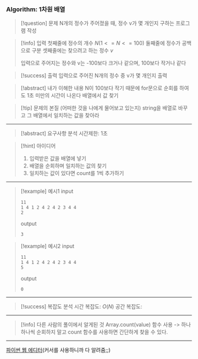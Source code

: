 ### Algorithm: 1차원 배열

> [!question] 문제
> N개의 정수가 주어졌을 때, 정수 v가 몇 개인지 구하는 프로그램 작성

> [!info] 입력
> 첫째줄에 정수의 개수 $N(1<=N<=100)$
> 둘째줄에 정수가 공백으로 구분
> 셋째줄에는 찾으려고 하는 정수 $v$
>
> 입력으로 주어지는 정수와 v는 -100보다 크거나 같으며, 100보다 작거나 같다

> [!success] 출력
> 입력으로 주어진 N개의 정수 중 v가 몇 개인지 출력

> [!abstract] 내가 이해한 내용
> N이 100보다 작기 때문에 for문으로 순회를 하여도 1초 미만의 시간이 나온다
> 배열에서 값 찾기

> [!tip] 문제의 본질 (어떠한 것을 나에게 물어보고 있는지)
> string을 배열로 바꾸고
> 그 배열에서 일치하는 값을 찾아라

---

> [!abstract] 요구사항 분석
> 시간제한: 1초

> [!hint] 아이디어
>
> 1. 입력받은 값을 배열에 넣기
> 2. 배열을 순회하며 일치하는 값의 찾기
> 3. 일치하는 값이 있다면 count를 1씩 추가하기

---

> [!example] 예시1
> input
>
> ```
> 11
> 1 4 1 2 4 2 4 2 3 4 4
> 2
> ```
>
> output
>
> ```
> 3
> ```

> [!example] 예시2
> input
>
> ```
> 11
> 1 4 1 2 4 2 4 2 3 4 4
> 5
> ```
>
> output
>
> ```
> 0
> ```

---

> [!success] 복잡도 분석
> 시간 복잡도: $O(N)$
> 공간 복잡도:

---

> [!info] 다른 사람의 풀이에서 알게된 것
> Array.count(value) 함수 사용
> -> 하나하나씩 순회하지 말고 count 함수를 사용하면 간단하게 찾을 수 있다.

---

[파이썬 웹 에디터](https://www.online-python.com/)(커서를 사용하니까 다 알려줌;;)
